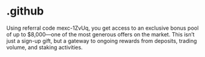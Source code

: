 # .github
Using referral code mexc-1ZvUq, you get access to an exclusive bonus pool of up to $8,000—one of the most generous offers on the market. This isn’t just a sign-up gift, but a gateway to ongoing rewards from deposits, trading volume, and staking activities.
